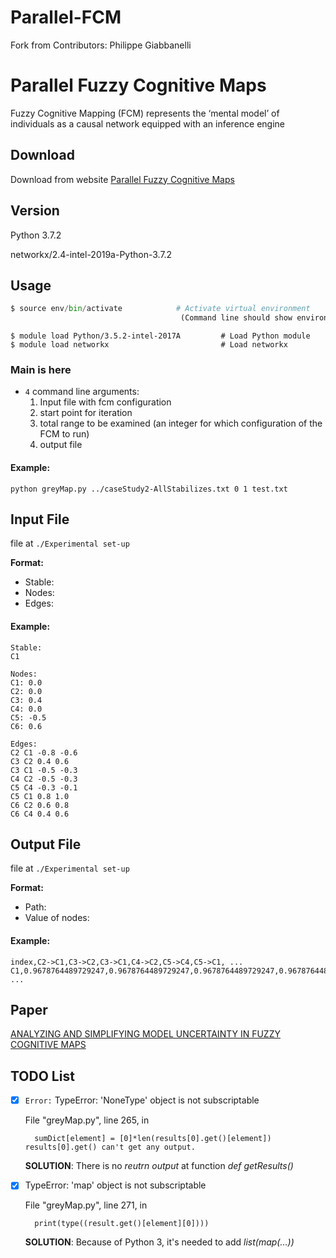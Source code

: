 # Parallel-FCM
Fork from Contributors: Philippe Giabbanelli

# Parallel Fuzzy Cognitive Maps

Fuzzy Cognitive Mapping (FCM) represents the ‘mental model’ of individuals as a causal network equipped with an inference engine

## Download

Download from website [Parallel Fuzzy Cognitive Maps](https://osf.io/qyujt/ "Title")  

## Version
Python 3.7.2

networkx/2.4-intel-2019a-Python-3.7.2
## Usage

```python
$ source env/bin/activate            # Activate virtual environment 
									  (Command line should show environment name on left)
```

```
$ module load Python/3.5.2-intel-2017A         # Load Python module
$ module load networkx						   # Load networkx
```

### Main is here
* `4` command line arguments:
	1. Input file with fcm configuration
	2. start point for iteration
	3. total range to be examined (an integer for which configuration of the FCM to run)
	4. output file

#### Example:
```
python greyMap.py ../caseStudy2-AllStabilizes.txt 0 1 test.txt
```

## Input File 
file at `./Experimental set-up`

**Format:** 

* Stable:
* Nodes:
* Edges:

#### Example:
```
Stable:
C1

Nodes:
C1: 0.0
C2: 0.0
C3: 0.4
C4: 0.0
C5: -0.5
C6: 0.6

Edges:
C2 C1 -0.8 -0.6
C3 C2 0.4 0.6
C3 C1 -0.5 -0.3
C4 C2 -0.5 -0.3
C5 C4 -0.3 -0.1
C5 C1 0.8 1.0
C6 C2 0.6 0.8
C6 C4 0.4 0.6
```

## Output File
file at `./Experimental set-up`

**Format:** 

* Path:
* Value of nodes:

#### Example:
```
index,C2->C1,C3->C2,C3->C1,C4->C2,C5->C4,C5->C1, ...
C1,0.9678764489729247,0.9678764489729247,0.9678764489729247,0.9678764489729247, ...
```

## Paper
[ANALYZING AND SIMPLIFYING MODEL UNCERTAINTY IN FUZZY COGNITIVE MAPS](https://ieeexplore.ieee.org/stamp/stamp.jsp?tp=&arnumber=8247923 "Title") 

## TODO List 

- [x] `Error:` TypeError: 'NoneType' object is not subscriptable 

	File "greyMap.py", line 265, in <module>
		
		sumDict[element] = [0]*len(results[0].get()[element])
	  results[0].get() can't get any output.
	
	**SOLUTION**: There is no *reutrn output* at function *def getResults()*

- [x] TypeError: 'map' object is not subscriptable

	File "greyMap.py", line 271, in <module>
	
		print(type((result.get()[element][0])))
	
	**SOLUTION**: Because of Python 3, it's needed to add *list(map(...))*
